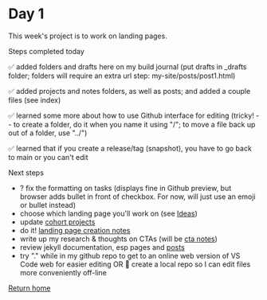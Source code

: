 # Day 1

This week's project is to work on landing pages.

Steps completed today

✅ added folders and drafts here on my build journal (put drafts in \_drafts folder; folders will require an extra url step: my-site/posts/post1.html)

✅ added projects and notes folders, as well as posts; and added a couple files (see index)

✅ learned some more about how to use Github interface for editing (tricky! -- to create a folder, do it when you name it using "/"; to move a file back up out of a folder, use "../")

✅ learned that if you create a release/tag (snapshot), you have to go back to main or you can't edit

Next steps

- ? fix the formatting on tasks (displays fine in Github preview, but browser adds bullet in front of checkbox. For now, will just use an emoji or bullet instead)
- choose which landing page you'll work on (see [Ideas](https://tgustilo.github.io/mpnc4-maker-journal/projects/landing-page-ideas.html))
- update [cohort projects](https://tgustilo.github.io/mpnc4-maker-journal/projects/cohort-projects.html)
- do it! [landing page creation notes](https://tgustilo.github.io/mpnc4-maker-journal/notes/landing-pages.html)
- write up my research & thoughts on CTAs (will be [cta notes](https://tgustilo.github.io/mpnc4-maker-journal/notes/ctas.html))
- review jekyll documentation, esp pages and [posts](https://jekyllrb.com/docs/posts/)
- try "." while in my github repo to get to an online web version of VS Code web for easier editing OR 🥴 create a local repo so I can edit files more conveniently off-line 



[Return home](https://github.com/tgustilo/mpnc4-maker-journal/index.html)










